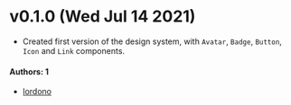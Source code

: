 # v0.1.0 (Wed Jul 14 2021)

- Created first version of the design system, with `Avatar`, `Badge`, `Button`, `Icon` and `Link` components.

#### Authors: 1

- [lordono](https://github.com/lordono)
